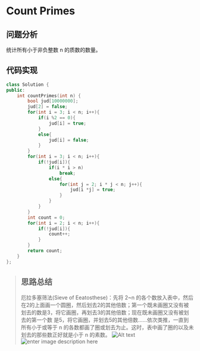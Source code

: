 # Count Primes
## 问题分析
统计所有小于非负整数 n 的质数的数量。
## 代码实现
```cpp
class Solution {
public:
    int countPrimes(int n) {
        bool jud[10000000];
        jud[2] = false;
        for(int i = 3; i < n; i++){
            if(i %2 == 0){
                jud[i] = true;
            }
            else{
                jud[i] = false;
            }
        }
        for(int i = 3; i < n; i++){
            if(!jud[i]){
                if(i * i > n)
                    break;
                else{
                    for(int j = 2; i * j < n; j++){
                        jud[i *j] = true;
                    }
                }
            }
        }
        int count = 0;
        for(int i = 2; i < n; i++){
            if(!jud[i]){
                count++;
            }
        }
        return count;
    }
};
```
>## 思路总结
>厄拉多塞筛法(Sieve of Eeatosthese)：先将 2~n 的各个数放入表中，然后在2的上面画一个圆圈，然后划去2的其他倍数；第一个既未画圈又没有被划去的数是3，将它画圈，再划去3的其他倍数；现在既未画圈又没有被划去的第一个数 是5，将它画圈，并划去5的其他倍数……依次类推，一直到所有小于或等于 n 的各数都画了圈或划去为止。这时，表中画了圈的以及未划去的那些数正好就是小于 n 的素数。
![Alt text](./Sieve_of_Eratosthenes_animation.gif)
![enter image description here](http://upload.wikimedia.org/wikipedia/commons/b/b9/Sieve_of_Eratosthenes_animation.gif)
